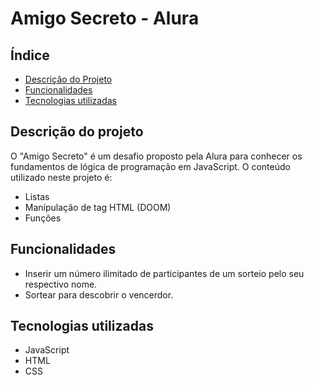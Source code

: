 # Amigo Secreto - Alura

## Índice
* [Descrição do Projeto](#descrição-do-projeto)
* [Funcionalidades](#funcionalidades)
* [Tecnologias utilizadas](#tecnologias-utilizadas)

## Descrição do projeto

O "Amigo Secreto" é um desafio proposto pela Alura para conhecer os fundamentos de lógica de programação em JavaScript. O conteúdo utilizado neste projeto é:

* Listas
* Manípulação de tag HTML (DOOM)
* Funções

## Funcionalidades

* Inserir um número ilimitado de participantes de um sorteio pelo seu respectivo nome.
* Sortear para descobrir o vencerdor.

## Tecnologias utilizadas
* JavaScript
* HTML
* CSS